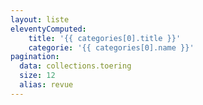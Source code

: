 ```yaml
---
layout: liste
eleventyComputed:
    title: '{{ categories[0].title }}'
    categorie: '{{ categories[0].name }}'
pagination:
  data: collections.toering
  size: 12
  alias: revue
---
```

<!-- TODO: add a description -->
<!--
infortunatly, this is not easy to create a double pagination such as 
pagination:
  data: categories
  pagination:
    data: collections[categorie]
see: https://github.com/11ty/eleventy/issues/332
https://benwhite.com.au/blog/nested-pagination/
-->